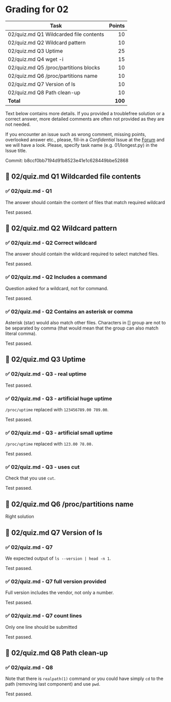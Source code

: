 # Grading for 02

| Task                                     |   Points |
| ---------------------------------------- | --------:|
| 02/quiz.md Q1 Wildcarded file contents   |       10 |
| 02/quiz.md Q2 Wildcard pattern           |       10 |
| 02/quiz.md Q3 Uptime                     |       25 |
| 02/quiz.md Q4 wget -i                    |       15 |
| 02/quiz.md Q5 /proc/partitions blocks    |       10 |
| 02/quiz.md Q6 /proc/partitions name      |       10 |
| 02/quiz.md Q7 Version of ls              |       10 |
| 02/quiz.md Q8 Path clean-up              |       10 |
| **Total**                                |  **100** |


Text below contains more details. If you provided a troublefree solution or
a correct answer, more detailed comments are often not provided as they are
not needed.

If you encounter an issue such as wrong comment, missing points, overlooked
answer etc., please, fill-in a _Confidential_ Issue at the
[Forum](https://gitlab.mff.cuni.cz/teaching/nswi177/2021-summer/common/forum/)
and we will have a look. Please, specify task name (e.g. 01/longest.py) in
the Issue title.

Commit: b8ccf0bb7194d91b8523e41e1c628449bbe52868


## 📘 02/quiz.md Q1 Wildcarded file contents

### ✅ 02/quiz.md - Q1

The answer should contain the content of files that match required wildcard

Test passed.

## 📘 02/quiz.md Q2 Wildcard pattern

### ✅ 02/quiz.md - Q2 Correct wildcard

The answer should contain the wildcard required to select matched files.

Test passed.

### ✅ 02/quiz.md - Q2 Includes a command

Question asked for a wildcard, not for command.

Test passed.

### ✅ 02/quiz.md - Q2 Contains an asterisk or comma

Asterisk (star) would also match other files.
Characters in [] group are not to be separated by comma
(that would mean that the group can also match literal comma).

Test passed.

## 📘 02/quiz.md Q3 Uptime

### ✅ 02/quiz.md - Q3 - real uptime

Test passed.

### ✅ 02/quiz.md - Q3 - artificial huge uptime

`/proc/uptime` replaced with `123456789.00 789.00`.

Test passed.

### ✅ 02/quiz.md - Q3 - artificial small uptime

`/proc/uptime` replaced with `123.00 78.00.`

Test passed.

### ✅ 02/quiz.md - Q3 - uses cut

Check that you use `cut`.

Test passed.

## 📘 02/quiz.md Q6 /proc/partitions name

Right solution

## 📘 02/quiz.md Q7 Version of ls

### ✅ 02/quiz.md - Q7

We expected output of `ls --version | head -n 1`.

Test passed.

### ✅ 02/quiz.md - Q7 full version provided

Full version includes the vendor, not only a number.

Test passed.

### ✅ 02/quiz.md - Q7 count lines

Only one line should be submitted

Test passed.

## 📘 02/quiz.md Q8 Path clean-up

### ✅ 02/quiz.md - Q8

Note that there is `realpath(1)` command or you could have simply
`cd` to the path (removing last component) and use `pwd`.

Test passed.

